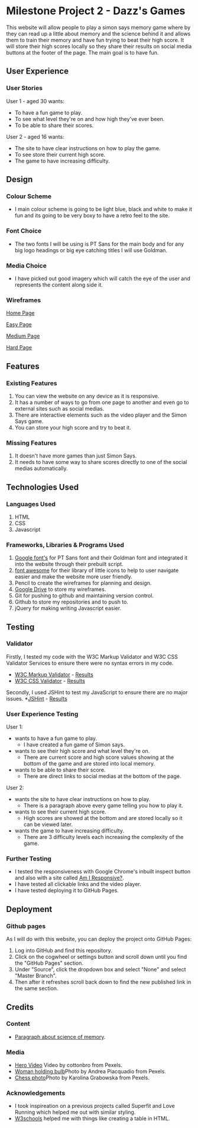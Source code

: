 # Milestone Project 2 - Dazz's Games
This website will allow people to play a simon says memory game where by they can read up a little about memory and the science behind it and allows them to train their memory and
have fun trying to beat their high score. It will store their high scores locally so they share their results on social media buttons at the footer of the page. The main goal is to
 have fun.

## User Experience
### User Stories
User 1 - aged 30 wants:
* To have a fun game to play.
* To see what level they're on and how high they've ever been.
* To be able to share their scores.

User 2 - aged 16 wants:
* The site to have clear instructions on how to play the game. 
* To see store their current high score.
* The game to have increasing difficulty.

## Design
### Colour Scheme
* I main colour scheme is going to be light blue, black and white to make it fun and its going to be very boxy to have a retro feel to the site.

### Font Choice
* The two fonts I will be using is PT Sans for the main body and for any big logo headings or big eye catching titles I will use Goldman.

### Media Choice
* I have picked out good imagery which will catch the eye of the user and represents the content along side it.

### Wireframes
[Home Page](https://drive.google.com/file/d/17_UOgzID1HNJIbNeFWSv3qD79bDiSN2R/view?usp=sharing)

[Easy Page](https://drive.google.com/file/d/1YiSM0qsC26PP7jAfF3ndIXsWLxs9Vtrt/view?usp=sharing)

[Medium Page](https://drive.google.com/file/d/1VNVKvNrqMEKaKynM7rZw3GmPY00R6Yi_/view?usp=sharing)

[Hard Page](https://drive.google.com/file/d/1Dfi7-VXStClX5CI_8KXUlyH8WGGw15VO/view?usp=sharing)

## Features
### Existing Features
1. You can view the website on any device as it is responsive.
2. It has a number of ways to go from one page to another and even go to external sites such as social medias.
3. There are interactive elements such as the video player and the Simon Says game.
4. You can store your high score and try to beat it.

### Missing Features
1. It doesn't have more games than just Simon Says.
2. It needs to have some way to share scores directly to one of the social medias automatically.

## Technologies Used
### Languages Used
1. HTML
2. CSS
3. Javascript

### Frameworks, Libraries & Programs Used
1. [Google font's](https://fonts.google.com/) for PT Sans font and their Goldman font and integrated it into the website through their prebuilt script.
2. [font awesome](https://fontawesome.com/icons?d=gallery) for their library of little icons to help to user navigate easier and make the website more user friendly.
3. Pencil to create the wireframes for planning and design.
4. [Google Drive](https://drive.google.com/drive/folders/18TDcl1zHzYUL-oCjNpos7cc0wtPOEWqt?usp=sharing) to store my wireframes.
5. Git for pushing to github and maintaining version control.
6. Github to store my repositories and to push to.
7. jQuery for making writing Javascript easier.

## Testing
### Validator
Firstly, I tested my code with the W3C Markup Validator and W3C CSS Validator Services to ensure there were no syntax errors in my code.
* [W3C Markup Validator](https://validator.w3.org/#validate_by_input+with_options) - [Results](https://drive.google.com/file/d/1BSzCldyC8BWoAqVVJFOABTyvZZVmU_lF/view?usp=sharing)
* [W3C CSS Validator](https://jigsaw.w3.org/css-validator/#validate_by_input+with_options) - [Results](https://drive.google.com/file/d/1ZbH5q7b08SRqEzj9hSfhaswxcs86VOy_/view?usp=sharing)

Secondly, I used JSHint to test my JavaScript to ensure there are no major issues.
*[JSHint](https://jshint.com/) - [Results](https://drive.google.com/file/d/1aNNzHV40Xk3F06fL0iTGdozPXdo7VX5g/view?usp=sharing)

### User Experience Testing
User 1:
* wants to have a fun game to play.
    * I have created a fun game of Simon says.
* wants to see their high score and what level they're on.
    * There are current score and high score values showing at the bottom of the game and are stored into local memory.
* wants to be able to share their score.  
    * There are direct links to social medias at the bottom of the page.

User 2:
* wants the site to have clear instructions on how to play.
    * There is a paragraph above every game telling you how to play it.
* wants to see their current high score.
    * High scores are showed at the bottom and are stored locally so it can be viewed later.
* wants the game to have increasing difficulty.
    * There are 3 difficulty levels each increasing the complexity of the game.

### Further Testing
* I tested the responsiveness with Google Chrome's inbuilt inspect button and also with a site called [Am I Responsive?](http://ami.responsivedesign.is/#).
* I have tested all clickable links and the video player.
* I have tested deploying it to GitHub Pages.

## Deployment
### Github pages
As I will do with this website, you can deploy the project onto GitHub Pages:
1. Log into GitHub and find this repository.
2. Click on the cogwheel or settings button and scroll down until you find the "GitHub Pages" section.
3. Under "Source", click the dropdown box and select "None" and select "Master Branch".
4. Then after it refreshes scroll back down to find the new published link in the same section.

## Credits
### Content
* [Paragraph about science of memory](https://en.wikipedia.org/wiki/Memory).

### Media
* [Hero Video](https://www.pexels.com/photo/friends-vintage-retro-screen-4842505/) Video by cottonbro from Pexels.
* [Woman holding bulb](https://images.pexels.com/photos/3973059/pexels-photo-3973059.jpeg?auto=compress&cs=tinysrgb&dpr=2&h=750&w=1260)Photo by Andrea Piacquadio from Pexels.
* [Chess photo](https://images.pexels.com/photos/5477776/pexels-photo-5477776.jpeg?cs=srgb&dl=pexels-karolina-grabowska-5477776.jpg&fm=jpg)Photo by Karolina Grabowska from Pexels.

### Acknowledgements
* I took inspireation on a previous projects called Superfit and Love Running which helped me out with similar styling.
* [W3schools](https://www.w3schools.com/html/html_tables.asp) helped me with things like creating a table in HTML.
